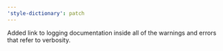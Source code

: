 ```yaml
---
'style-dictionary': patch
---
```


Added link to logging documentation inside all of the warnings and errors that refer to verbosity.
